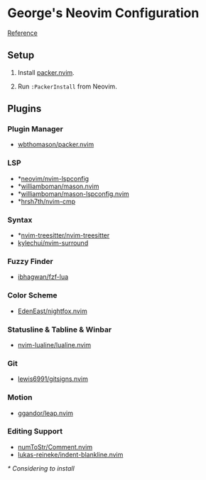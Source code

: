 # George's Neovim Configuration

[Reference](https://github.com/rockerBOO/awesome-neovim)

## Setup

1. Install [packer.nvim](https://github.com/wbthomason/packer.nvim).

2. Run `:PackerInstall` from Neovim.

## Plugins

### Plugin Manager

* [wbthomason/packer.nvim](https://github.com/wbthomason/packer.nvim)

### LSP

* \*[neovim/nvim-lspconfig](https://github.com/neovim/nvim-lspconfig)
* \*[williamboman/mason.nvim](https://github.com/williamboman/mason.nvim)
* \*[williamboman/mason-lspconfig.nvim](https://github.com/williamboman/mason-lspconfig.nvim)
* \*[hrsh7th/nvim-cmp](https://github.com/hrsh7th/nvim-cmp)

### Syntax

* \*[nvim-treesitter/nvim-treesitter](https://github.com/nvim-treesitter/nvim-treesitter)
* [kylechui/nvim-surround](https://github.com/kylechui/nvim-surround)

### Fuzzy Finder

* [ibhagwan/fzf-lua](https://github.com/ibhagwan/fzf-lua)

### Color Scheme

* [EdenEast/nightfox.nvim](https://github.com/EdenEast/nightfox.nvim)

### Statusline & Tabline & Winbar
* [nvim-lualine/lualine.nvim](https://github.com/nvim-lualine/lualine.nvim)

### Git
* [lewis6991/gitsigns.nvim](https://github.com/lewis6991/gitsigns.nvim)

### Motion
* [ggandor/leap.nvim](https://github.com/ggandor/leap.nvim)

### Editing Support
* [numToStr/Comment.nvim](https://github.com/numToStr/Comment.nvim)
* [lukas-reineke/indent-blankline.nvim](https://github.com/lukas-reineke/indent-blankline.nvim)

_\* Considering to install_
